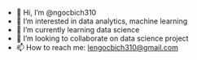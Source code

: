 - 👋 Hi, I’m @ngocbich310
- 👀 I’m interested in data analytics, machine learning
- 🌱 I’m currently learning data science
- 💞️ I’m looking to collaborate on data science project
- 📫 How to reach me: lengocbich310@gmail.com

<!---
ngocbich310/ngocbich310 is a ✨ special ✨ repository because its `README.md` (this file) appears on your GitHub profile.
You can click the Preview link to take a look at your changes.
--->
